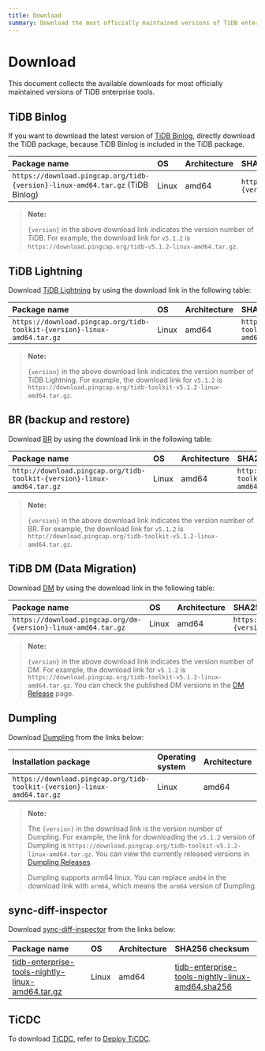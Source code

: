 ```yaml
---
title: Download
summary: Download the most officially maintained versions of TiDB enterprise tools.
---
```


# Download

This document collects the available downloads for most officially maintained versions of TiDB enterprise tools.

## TiDB Binlog

If you want to download the latest version of [TiDB Binlog](/tidb-binlog/tidb-binlog-overview.md), directly download the TiDB package, because TiDB Binlog is included in the TiDB package.

| Package name | OS | Architecture | SHA256 checksum |
|:---|:---|:---|:---|
| `https://download.pingcap.org/tidb-{version}-linux-amd64.tar.gz` (TiDB Binlog) | Linux | amd64 | `https://download.pingcap.org/tidb-{version}-linux-amd64.sha256` |

> **Note:**
>
> `{version}` in the above download link indicates the version number of TiDB. For example, the download link for `v5.1.2` is `https://download.pingcap.org/tidb-v5.1.2-linux-amd64.tar.gz`.

## TiDB Lightning

Download [TiDB Lightning](/tidb-lightning/tidb-lightning-overview.md) by using the download link in the following table:

| Package name | OS | Architecture |  SHA256 checksum |
|:---|:---|:---|:---|
| `https://download.pingcap.org/tidb-toolkit-{version}-linux-amd64.tar.gz` | Linux | amd64 | `https://download.pingcap.org/tidb-toolkit-{version}-linux-amd64.sha256` |

> **Note:**
>
> `{version}` in the above download link indicates the version number of TiDB Lightning. For example, the download link for `v5.1.2` is `https://download.pingcap.org/tidb-toolkit-v5.1.2-linux-amd64.tar.gz`.

## BR (backup and restore)

Download [BR](/br/backup-and-restore-tool.md) by using the download link in the following table:

| Package name | OS | Architecture | SHA256 checksum |
|:---|:---|:---|:---|
| `http://download.pingcap.org/tidb-toolkit-{version}-linux-amd64.tar.gz` | Linux | amd64 | `http://download.pingcap.org/tidb-toolkit-{version}-linux-amd64.sha256` |

> **Note:**
>
> `{version}` in the above download link indicates the version number of BR. For example, the download link for `v5.1.2` is `http://download.pingcap.org/tidb-toolkit-v5.1.2-linux-amd64.tar.gz`.

## TiDB DM (Data Migration)

Download [DM](https://docs.pingcap.com/tidb-data-migration/stable/overview) by using the download link in the following table:

| Package name | OS | Architecture | SHA256 checksum |
|:---|:---|:---|:---|
| `https://download.pingcap.org/dm-{version}-linux-amd64.tar.gz` | Linux | amd64 | `https://download.pingcap.org/dm-{version}-linux-amd64.sha256` |

> **Note:**
>
> `{version}` in the above download link indicates the version number of DM. For example, the download link for `v5.1.2` is `https://download.pingcap.org/tidb-toolkit-v5.1.2-linux-amd64.tar.gz`. You can check the published DM versions in the [DM Release](https://github.com/pingcap/dm/releases) page.

## Dumpling

Download [Dumpling](/dumpling-overview.md) from the links below:

| Installation package | Operating system | Architecture | SHA256 checksum |
|:---|:---|:---|:---|
| `https://download.pingcap.org/tidb-toolkit-{version}-linux-amd64.tar.gz` | Linux | amd64 | `https://download.pingcap.org/tidb-toolkit-{version}-linux-amd64.sha256` |

> **Note:**
>
> The `{version}` in the download link is the version number of Dumpling. For example, the link for downloading the `v5.1.2` version of Dumpling is `https://download.pingcap.org/tidb-toolkit-v5.1.2-linux-amd64.tar.gz`. You can view the currently released versions in [Dumpling Releases](https://github.com/pingcap/dumpling/releases).
>
> Dumpling supports arm64 linux. You can replace `amd64` in the download link with `arm64`, which means the `arm64` version of Dumpling.

## sync-diff-inspector

Download [sync-diff-inspector](/sync-diff-inspector/sync-diff-inspector-overview.md) from the links below:

| Package name | OS | Architecture | SHA256 checksum |
|:---|:---|:---|:---|
| [tidb-enterprise-tools-nightly-linux-amd64.tar.gz](https://download.pingcap.org/tidb-enterprise-tools-nightly-linux-amd64.tar.gz) | Linux | amd64 | [tidb-enterprise-tools-nightly-linux-amd64.sha256](https://download.pingcap.org/tidb-enterprise-tools-nightly-linux-amd64.sha256) |

## TiCDC

To download [TiCDC](/ticdc/ticdc-overview.md), refer to [Deploy TiCDC](/ticdc/deploy-ticdc.md).
